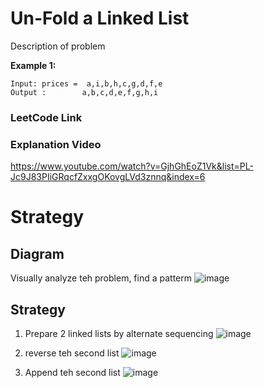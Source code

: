 # Un-Fold a Linked List

Description of problem

**Example 1:**
````
Input: prices =  a,i,b,h,c,g,d,f,e
Output :        a,b,c,d,e,f,g,h,i 
````



### LeetCode Link 
 
### Explanation Video 
https://www.youtube.com/watch?v=GjhGhEoZ1Vk&list=PL-Jc9J83PIiGRqcfZxxgOKovgLVd3znnq&index=6 

# Strategy
## Diagram 
Visually analyze teh problem, find a patterm
![image](https://user-images.githubusercontent.com/8110582/167116666-33de789b-2321-46a2-80b6-9be5c993ab0e.png)


## Strategy 
1. Prepare 2 linked lists by alternate sequencing 
  ![image](https://user-images.githubusercontent.com/8110582/167116747-0b9cb97f-d1a5-4164-ab48-222dc30e00bd.png)
 
3. reverse teh second list 
  ![image](https://user-images.githubusercontent.com/8110582/167116868-3d8d35b7-492c-4dac-880f-5c70789679eb.png)

4. Append teh second list 
  ![image](https://user-images.githubusercontent.com/8110582/167116905-ad2ff0d8-9c53-4bb4-839c-bb203b929973.png)

 
